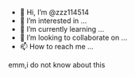 - 👋 Hi, I’m @zzz114514
- 👀 I’m interested in ...
- 🌱 I’m currently learning ...
- 💞️ I’m looking to collaborate on ...
- 📫 How to reach me ...

<!---
zzz114514/zzz114514 is a ✨ special ✨ repository because its `README.md` (this file) appears on your GitHub profile.
You can click the Preview link to take a look at your changes.
--->
emm,i do not know about this
